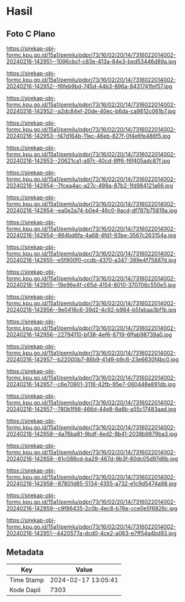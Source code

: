 # Hasil

## Foto C Plano

https://sirekap-obj-formc.kpu.go.id/15a1/pemilu/pdpr/73/16/02/20/14/7316022014002-20240216-142951--1096cbcf-c83e-413a-84e3-bed53446d89a.jpg

https://sirekap-obj-formc.kpu.go.id/15a1/pemilu/pdpr/73/16/02/20/14/7316022014002-20240216-142952--f6feb9bd-745d-44b3-896a-8431741fef57.jpg

https://sirekap-obj-formc.kpu.go.id/15a1/pemilu/pdpr/73/16/02/20/14/7316022014002-20240216-142952--a2dc84ef-20de-40ec-b6da-ca9812c061b7.jpg

https://sirekap-obj-formc.kpu.go.id/15a1/pemilu/pdpr/73/16/02/20/14/7316022014002-20240216-142953--f47d164b-11ec-46eb-827f-0f4e6fe486f5.jpg

https://sirekap-obj-formc.kpu.go.id/15a1/pemilu/pdpr/73/16/02/20/14/7316022014002-20240216-142953--20621ca1-a97c-40cd-8ff6-f6f405adc87f.jpg

https://sirekap-obj-formc.kpu.go.id/15a1/pemilu/pdpr/73/16/02/20/14/7316022014002-20240216-142954--7fcea4ac-a27c-498a-87b2-1fd984121a66.jpg

https://sirekap-obj-formc.kpu.go.id/15a1/pemilu/pdpr/73/16/02/20/14/7316022014002-20240216-142954--ea0e2a74-b0e4-46c0-9acd-df787b75819a.jpg

https://sirekap-obj-formc.kpu.go.id/15a1/pemilu/pdpr/73/16/02/20/14/7316022014002-20240216-142954--864bd6fa-4a68-4fd1-93be-3567c263154a.jpg

https://sirekap-obj-formc.kpu.go.id/15a1/pemilu/pdpr/73/16/02/20/14/7316022014002-20240216-142955--e5f900f0-ccdb-4370-a347-389e4f75887d.jpg

https://sirekap-obj-formc.kpu.go.id/15a1/pemilu/pdpr/73/16/02/20/14/7316022014002-20240216-142955--19e96e4f-c65d-4154-8010-370706c550e5.jpg

https://sirekap-obj-formc.kpu.go.id/15a1/pemilu/pdpr/73/16/02/20/14/7316022014002-20240216-142956--9e0416c6-39d2-4c92-b984-b5fabaa3bf1b.jpg

https://sirekap-obj-formc.kpu.go.id/15a1/pemilu/pdpr/73/16/02/20/14/7316022014002-20240216-142956--22794110-bf38-4ef6-8719-6ffab98739a0.jpg

https://sirekap-obj-formc.kpu.go.id/15a1/pemilu/pdpr/73/16/02/20/14/7316022014002-20240216-142957--b22000b7-86b9-41d9-b9c6-23e6630f4bc0.jpg

https://sirekap-obj-formc.kpu.go.id/15a1/pemilu/pdpr/73/16/02/20/14/7316022014002-20240216-142957--c6e70901-3116-42fb-95e7-060448e891db.jpg

https://sirekap-obj-formc.kpu.go.id/15a1/pemilu/pdpr/73/16/02/20/14/7316022014002-20240216-142957--780b1f98-466d-44e8-8a6b-a55c17483aad.jpg

https://sirekap-obj-formc.kpu.go.id/15a1/pemilu/pdpr/73/16/02/20/14/7316022014002-20240216-142958--4a76ba81-9bdf-4ed2-9b41-2038b9879ba3.jpg

https://sirekap-obj-formc.kpu.go.id/15a1/pemilu/pdpr/73/16/02/20/14/7316022014002-20240216-142958--81c088cd-ba29-467d-9b3f-80dc05d97d6b.jpg

https://sirekap-obj-formc.kpu.go.id/15a1/pemilu/pdpr/73/16/02/20/14/7316022014002-20240216-142958--87801d85-5134-4355-a732-e1c9d5474a98.jpg

https://sirekap-obj-formc.kpu.go.id/15a1/pemilu/pdpr/73/16/02/20/14/7316022014002-20240216-142959--c9f86435-2c0b-4ec8-b76e-cce0e5f6826c.jpg

https://sirekap-obj-formc.kpu.go.id/15a1/pemilu/pdpr/73/16/02/20/14/7316022014002-20240216-142951--4420577a-dcd0-4ce2-a063-e7ff54a4bd93.jpg


## Metadata

| Key        | Value               |
| ---------- | ------------------- |
| Time Stamp | 2024-02-17 13:05:41 |
| Kode Dapil | 7303                |



